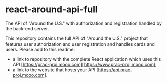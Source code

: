 # react-around-api-full

The API of "Around the U.S." with authorization and registration handled by the back-end server.

This repository contains the full API of "Around the U.S." project that features user authorization and user registration and handles cards and users. Please add to this readme:

- a link to repository with the complete React application which uses this API [https://prac-proj.mooo.com][https://www.prac-proj.mooo.com];
- a link to the website that hosts your API [https://api.prac-proj.mooo.com].

